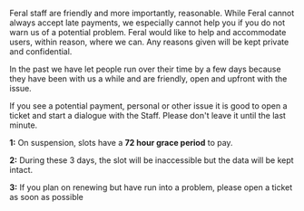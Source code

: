 
Feral staff are friendly and more importantly, reasonable. While Feral cannot always accept late payments, we especially cannot help you if you do not warn us of a potential problem. Feral would like to help and accommodate users, within reason, where we can. Any reasons given will be kept private and confidential.

In the past we have let people run over their time by a few days because they have been with us a while and are friendly, open and upfront with the issue.

If you see a potential payment, personal or other issue it is good to open a ticket and start a dialogue with the Staff. Please don't leave it until the last minute.

**1:** On suspension, slots have a **72 hour grace period** to pay. 

**2:** During these 3 days, the slot will be inaccessible but the data will be kept intact.
 
**3:** If you plan on renewing but have run into a problem, please open a ticket as soon as possible



